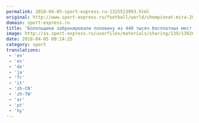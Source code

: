 ```yaml
---
permalink: 2018-04-05-sport-express.ru-1325513993.html
original: http://www.sport-express.ru/football/world/chempionat-mira-2018/news/bolelschiki-zabronirovali-polovinu-iz-440-tysyach-besplatnyh-mest-na-poezda-mezhdu-gorodami-organizatorami-chm-2018-1392610/
domain: sport-express.ru
title: 'Болельщики забронировали половину из 440 тысяч бесплатных мест на поезда между городами–организаторами ЧМ-2018'
image: http://ss.sport-express.ru/userfiles/materials/sharing/139/1392610.jpg
date: 2018-04-05 09:14:25
category: sport
translations: 
 - 'en'
 - 'es'
 - 'de'
 - 'ja'
 - 'fr'
 - 'it'
 - 'zh-CN'
 - 'zh-TW'
 - 'ar'
 - 'pt'
 - 'hy'
---
```


